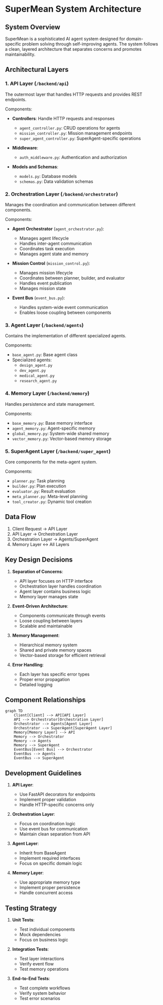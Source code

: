 # SuperMean System Architecture

## System Overview

SuperMean is a sophisticated AI agent system designed for domain-specific problem solving through self-improving agents. The system follows a clean, layered architecture that separates concerns and promotes maintainability.

## Architectural Layers

### 1. API Layer (`/backend/api`)
The outermost layer that handles HTTP requests and provides REST endpoints.

Components:
- **Controllers**: Handle HTTP requests and responses
  - `agent_controller.py`: CRUD operations for agents
  - `mission_controller.py`: Mission management endpoints
  - `super_agent_controller.py`: SuperAgent-specific operations
  
- **Middleware**:
  - `auth_middleware.py`: Authentication and authorization
  
- **Models and Schemas**:
  - `models.py`: Database models
  - `schemas.py`: Data validation schemas

### 2. Orchestration Layer (`/backend/orchestrator`)
Manages the coordination and communication between different components.

Components:
- **Agent Orchestrator** (`agent_orchestrator.py`):
  - Manages agent lifecycle
  - Handles inter-agent communication
  - Coordinates task execution
  - Manages agent state and memory

- **Mission Control** (`mission_control.py`):
  - Manages mission lifecycle
  - Coordinates between planner, builder, and evaluator
  - Handles event publication
  - Manages mission state

- **Event Bus** (`event_bus.py`):
  - Handles system-wide event communication
  - Enables loose coupling between components

### 3. Agent Layer (`/backend/agents`)
Contains the implementation of different specialized agents.

Components:
- `base_agent.py`: Base agent class
- Specialized agents:
  - `design_agent.py`
  - `dev_agent.py`
  - `medical_agent.py`
  - `research_agent.py`

### 4. Memory Layer (`/backend/memory`)
Handles persistence and state management.

Components:
- `base_memory.py`: Base memory interface
- `agent_memory.py`: Agent-specific memory
- `global_memory.py`: System-wide shared memory
- `vector_memory.py`: Vector-based memory storage

### 5. SuperAgent Layer (`/backend/super_agent`)
Core components for the meta-agent system.

Components:
- `planner.py`: Task planning
- `builder.py`: Plan execution
- `evaluator.py`: Result evaluation
- `meta_planner.py`: Meta-level planning
- `tool_creator.py`: Dynamic tool creation

## Data Flow

1. Client Request → API Layer
2. API Layer → Orchestration Layer
3. Orchestration Layer → Agents/SuperAgent
4. Memory Layer ↔ All Layers

## Key Design Decisions

1. **Separation of Concerns**:
   - API layer focuses on HTTP interface
   - Orchestration layer handles coordination
   - Agent layer contains business logic
   - Memory layer manages state

2. **Event-Driven Architecture**:
   - Components communicate through events
   - Loose coupling between layers
   - Scalable and maintainable

3. **Memory Management**:
   - Hierarchical memory system
   - Shared and private memory spaces
   - Vector-based storage for efficient retrieval

4. **Error Handling**:
   - Each layer has specific error types
   - Proper error propagation
   - Detailed logging

## Component Relationships

```mermaid
graph TD
    Client[Client] --> API[API Layer]
    API --> Orchestrator[Orchestration Layer]
    Orchestrator --> Agents[Agent Layer]
    Orchestrator --> SuperAgent[SuperAgent Layer]
    Memory[Memory Layer] --> API
    Memory --> Orchestrator
    Memory --> Agents
    Memory --> SuperAgent
    EventBus[Event Bus] --> Orchestrator
    EventBus --> Agents
    EventBus --> SuperAgent
```

## Development Guidelines

1. **API Layer**:
   - Use FastAPI decorators for endpoints
   - Implement proper validation
   - Handle HTTP-specific concerns only

2. **Orchestration Layer**:
   - Focus on coordination logic
   - Use event bus for communication
   - Maintain clean separation from API

3. **Agent Layer**:
   - Inherit from BaseAgent
   - Implement required interfaces
   - Focus on specific domain logic

4. **Memory Layer**:
   - Use appropriate memory type
   - Implement proper persistence
   - Handle concurrent access

## Testing Strategy

1. **Unit Tests**:
   - Test individual components
   - Mock dependencies
   - Focus on business logic

2. **Integration Tests**:
   - Test layer interactions
   - Verify event flow
   - Test memory operations

3. **End-to-End Tests**:
   - Test complete workflows
   - Verify system behavior
   - Test error scenarios
